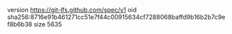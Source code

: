 version https://git-lfs.github.com/spec/v1
oid sha256:8716e91b461271cc51e7f44c00915634cf7288068baffd9b16b2b7c9ef8b6b38
size 5635
